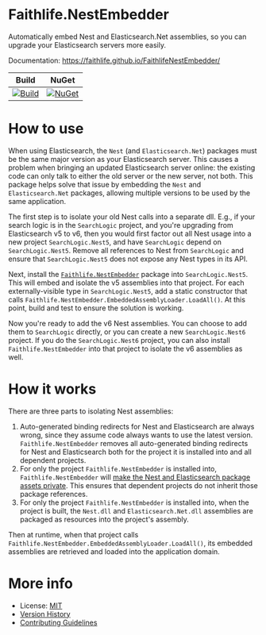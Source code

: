 # Faithlife.NestEmbedder

Automatically embed Nest and Elasticsearch.Net assemblies, so you can upgrade your Elasticsearch servers more easily.

Documentation: https://faithlife.github.io/FaithlifeNestEmbedder/

Build | NuGet
--- | ---
[![Build](https://github.com/Faithlife/NestEmbedder/workflows/Build/badge.svg)](https://github.com/Faithlife/NestEmbedder/actions?query=workflow%3ABuild) | [![NuGet](https://img.shields.io/nuget/v/Faithlife.NestEmbedder.svg)](https://www.nuget.org/packages/Faithlife.NestEmbedder)

# How to use

When using Elasticsearch, the `Nest` (and `Elasticsearch.Net`) packages must be the same major version as your Elasticsearch server. This causes a problem when bringing an updated Elasticsearch server online: the existing code can only talk to either the old server or the new server, not both. This package helps solve that issue by embedding the `Nest` and `Elasticsearch.Net` packages, allowing multiple versions to be used by the same application.

The first step is to isolate your old Nest calls into a separate dll. E.g., if your search logic is in the `SearchLogic` project, and you're upgrading from Elasticsearch v5 to v6, then you would first factor out all Nest usage into a new project `SearchLogic.Nest5`, and have `SearchLogic` depend on `SearchLogic.Nest5`. Remove all references to Nest from `SearchLogic` and ensure that `SearchLogic.Nest5` does not expose any Nest types in its API.

Next, install the [`Faithlife.NestEmbedder`](https://www.nuget.org/packages/Faithlife.NestEmbedder) package into `SearchLogic.Nest5`. This will embed and isolate the v5 assemblies into that project. For each externally-visible type in `SearchLogic.Nest5`, add a static constructor that calls `Faithlife.NestEmbedder.EmbeddedAssemblyLoader.LoadAll()`. At this point, build and test to ensure the solution is working.

Now you're ready to add the v6 Nest assemblies. You can choose to add them to `SearchLogic` directly, or you can create a new `SearchLogic.Nest6` project. If you do the `SearchLogic.Nest6` project, you can also install `Faithlife.NestEmbedder` into that project to isolate the v6 assemblies as well.

# How it works

There are three parts to isolating Nest assemblies:

1. Auto-generated binding redirects for Nest and Elasticsearch are always wrong, since they assume code always wants to use the latest version. `Faithlife.NestEmbedder` removes all auto-generated binding redirects for Nest and Elasticsearch both for the project it is installed into and all dependent projects.
1. For only the project `Faithlife.NestEmbedder` is installed into, `Faithlife.NestEmbedder` will [make the Nest and Elasticsearch package assets private](https://docs.microsoft.com/en-us/nuget/consume-packages/package-references-in-project-files#controlling-dependency-assets). This ensures that dependent projects do not inherit those package references.
1. For only the project `Faithlife.NestEmbedder` is installed into, when the project is built, the `Nest.dll` and `Elasticsearch.Net.dll` assemblies are packaged as resources into the project's assembly.

Then at runtime, when that project calls `Faithlife.NestEmbedder.EmbeddedAssemblyLoader.LoadAll()`, its embedded assemblies are retrieved and loaded into the application domain.

# More info

* License: [MIT](LICENSE)
* [Version History](VersionHistory.md)
* [Contributing Guidelines](CONTRIBUTING.md)
